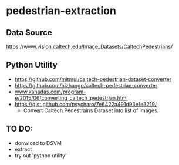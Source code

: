 # pedestrian-extraction

## Data Source
https://www.vision.caltech.edu/Image_Datasets/CaltechPedestrians/

## Python Utility 
  - https://github.com/mitmul/caltech-pedestrian-dataset-converter
  - https://github.com/hizhangp/caltech-pedestrian-converter
  - www.kanadas.com/program-e/2015/06/converting_caltech_pedestrian.html
  - https://gist.github.com/psycharo/7e6422a491d93e1e3219/
    - Convert Caltech Pedestrains Dataset into list of images.


## TO DO:
- donwload to DSVM
- extract
- try out 'python utility'
